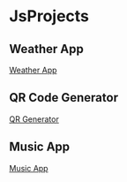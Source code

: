 # JsProjects

## Weather App
<a href = "https://bipinkatuwal567.github.io/JsProjects/Weather-App/">Weather App </a>

## QR Code Generator 
<a href="https://bipinkatuwal567.github.io/JsProjects/Qr-Generator/">QR Generator</a>

## Music App 
<a href="https://bipinkatuwal567.github.io/JsProjects/Music-App/">Music App</a>

